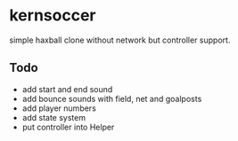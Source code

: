 # kernsoccer
simple haxball clone without network but controller support.

## Todo
- add start and end sound
- add bounce sounds with field, net and goalposts
- add player numbers
- add state system
- put controller into Helper
